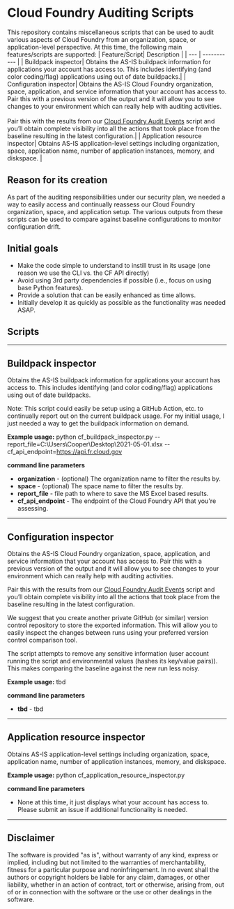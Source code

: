 # Cloud Foundry Auditing Scripts

This repository contains miscellaneous scripts that can be used to audit various aspects of Cloud Foundry from an organization, space, or application-level perspective. At this time, the following main features/scripts are supported:
| Feature/Script| Description |
| --- | ----------- |
| Buildpack inspector| Obtains the AS-IS buildpack information for applications your account has access to. This includes identifying (and color coding/flag) applications using out of date buildpacks.|
| Configuration inspector| Obtains the AS-IS Cloud Foundry organization, space, application, and service information that your account has access to. Pair this with a previous version of the output and it will allow you to see changes to your environment which can really help with auditing activities. <br><br>Pair this with the results from our [Cloud Foundry Audit Events](https://github.com/Eastern-Research-Group/cloudfoundry_audit_events) script and you’ll obtain complete visibility into all the actions that took place from the baseline resulting in the latest configuration.|
| Application resource inspector| Obtains AS-IS application-level settings including organization, space, application name, number of application instances, memory, and diskspace. |

## Reason for its creation

As part of the auditing responsibilities under our security plan, we needed a way to easily access and continually reassess our Cloud Foundry organization, space, and application setup. The various outputs from these scripts can be used to compare against baseline configurations to monitor configuration drift.

## Initial goals

 - Make the code simple to understand to instill trust in its usage (one reason we use the CLI vs. the CF API directly)
 - Avoid using 3rd party dependencies if possible (i.e., focus on using base Python features).
 - Provide a solution that can be easily enhanced as time allows.
 - Initially develop it as quickly as possible as the functionality was needed ASAP. 
 
## Scripts

---
## Buildpack inspector

Obtains the AS-IS buildpack information for applications your account has access to. This includes identifying (and color coding/flag) applications using out of date buildpacks. 

Note: This script could easily be setup using a GitHub Action, etc. to continually report out on the current buildpack usage. For my initial usage, I just needed a way to get the buildpack information on demand.

**Example usage:**
python cf_buildpack_inspector.py --report_file=C:\Users\Cooper\Desktop\2021-05-01.xlsx --cf_api_endpoint=https://api.fr.cloud.gov

**command line parameters**
 - **organization** - (optional) The organization name to filter the results by.
 - **space** - (optional) The space name to filter the results by.
 - **report_file** - file path to where to save the MS Excel based results.
 - **cf_api_endpoint** - The endpoint of the Cloud Foundry API that you're assessing.

---
## Configuration inspector

Obtains the AS-IS Cloud Foundry organization, space, application, and service information that your account has access to. Pair this with a previous version of the output and it will allow you to see changes to your environment which can really help with auditing activities. 

Pair this with the results from our [Cloud Foundry Audit Events](https://github.com/Eastern-Research-Group/cloudfoundry_audit_events) script and you’ll obtain complete visibility into all the actions that took place from the baseline resulting in the latest configuration.

We suggest that you create another private GitHub (or similar) version control repository to store the exported information. This will allow you to easily inspect the changes between runs using your preferred version control comparison tool.

The script attempts to remove any sensitive information (user account running the script and environmental values (hashes its key/value pairs)). This makes comparing the baseline against the new run less noisy.

**Example usage:**
tbd

**command line parameters**
 - **tbd** - tbd

---
## Application resource inspector

Obtains AS-IS application-level settings including organization, space, application name, number of application instances, memory, and diskspace.

**Example usage:**
python cf_application_resource_inspector.py

**command line parameters**
 - None at this time, it just displays what your account has access to. Please submit an issue if additional functionality is needed.

---
## Disclaimer

The software is provided "as is", without warranty of any kind, express or implied, including but not limited to the warranties of merchantability, fitness for a particular purpose and noninfringement. In no event shall the authors or copyright holders be liable for any claim, damages, or other liability, whether in an action of contract, tort or otherwise, arising from, out of or in connection with the software or the use or other dealings in the software.
